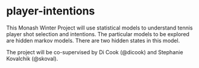 # player-intentions

This Monash Winter Project will use statistical models to understand tennis player shot selection and intentions. The particular models to be explored are hidden markov models. There are two hidden states in this model.

The project will be co-supervised by Di Cook (@dicook) and Stephanie Kovalchik (@skoval).
